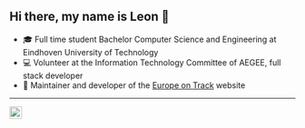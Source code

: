 ## Hi there, my name is Leon 👋

- 🎓 Full time student Bachelor Computer Science and Engineering at Eindhoven University of Technology
- 💻 Volunteer at the Information Technology Committee of AEGEE, full stack developer
- 🔧 Maintainer and developer of the [Europe on Track](https://www.europeontrack.org/) website

---

[<img align="left" alt="LeonVreling | LinkedIn" width="22px" src="https://cdn.jsdelivr.net/npm/simple-icons@v3/icons/linkedin.svg" />][linkedin]





[linkedin]: https://linkedin.com/in/leonvreling
